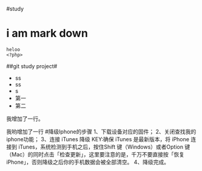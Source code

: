 #study
# i am mark down #
    heloo
    <?php>
##git study project#
- ss
- ss
- s
- 第一
- 第二

我增加了一行。

我哟增加了一行
#降级Iphone的步骤
1、下载设备对应的固件；
2、关闭查找我的iphone功能；
3、连接 iTunes 降级
	KEY:确保 iTunes 是最新版本，将 iPhone 连接到 iTunes，系统检测到手机之后，按住Shift 键（Windows）或者Option 键（Mac）的同时点击「检查更新」，这里要注意的是，千万不要直接按「恢复 iPhone」，否则降级之后你的手机数据会被全部清空。
4、降级完成。